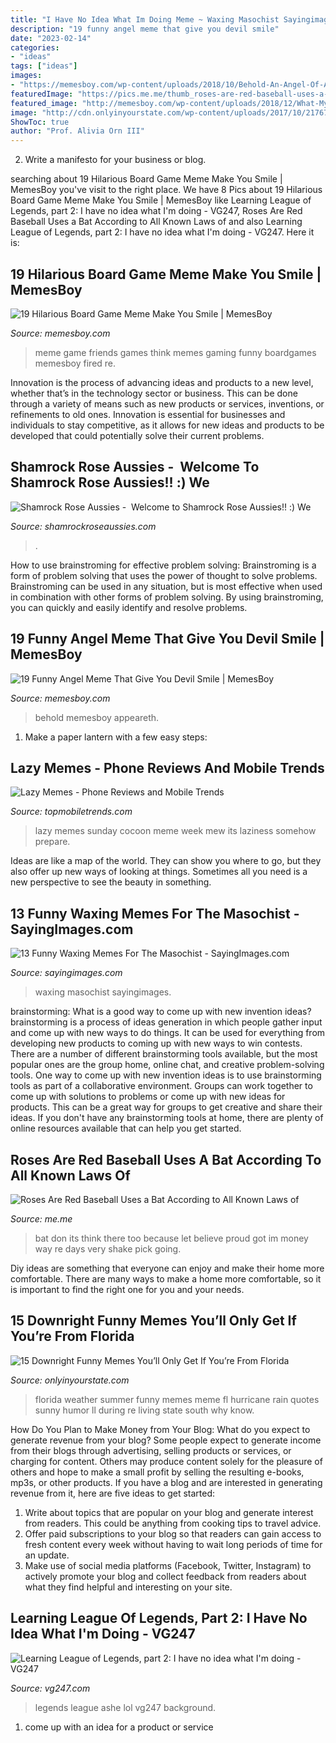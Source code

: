 ```yaml
---
title: "I Have No Idea What Im Doing Meme ~ Waxing Masochist Sayingimages"
description: "19 funny angel meme that give you devil smile"
date: "2023-02-14"
categories:
- "ideas"
tags: ["ideas"]
images:
- "https://memesboy.com/wp-content/uploads/2018/10/Behold-An-Angel-Of-Angel-Meme.jpg"
featuredImage: "https://pics.me.me/thumb_roses-are-red-baseball-uses-a-bat-according-to-all-63456477.png"
featured_image: "http://memesboy.com/wp-content/uploads/2018/12/What-My-Friends-Think-Board-Game-Meme.jpg"
image: "http://cdn.onlyinyourstate.com/wp-content/uploads/2017/10/21767917_934414736725321_6752932344566798800_n-1-700x1050.jpg"
ShowToc: true
author: "Prof. Alivia Orn III"
---
```



2. Write a manifesto for your business or blog.

	

		
searching about 19 Hilarious Board Game Meme Make You Smile | MemesBoy you've visit to the right place. We have 8 Pics about 19 Hilarious Board Game Meme Make You Smile | MemesBoy like Learning League of Legends, part 2: I have no idea what I&#039;m doing - VG247, Roses Are Red Baseball Uses a Bat According to All Known Laws of and also Learning League of Legends, part 2: I have no idea what I&#039;m doing - VG247. Here it is:
		
    
## 19 Hilarious Board Game Meme Make You Smile | MemesBoy

<img loading=lazy src="http://memesboy.com/wp-content/uploads/2018/12/What-My-Friends-Think-Board-Game-Meme.jpg" onerror="this.onerror=null;this.src='https://tse4.mm.bing.net/th?id=OIP.LElSRnAnrFFFPV1qr2QX3QHaEo&amp;pid=15.1';" alt="19 Hilarious Board Game Meme Make You Smile | MemesBoy">

_Source: memesboy.com_

>meme game friends games think memes gaming funny boardgames memesboy fired re. 

	

Innovation is the process of advancing ideas and products to a new level, whether that’s in the technology sector or business. This can be done through a variety of means such as new products or services, inventions, or refinements to old ones. Innovation is essential for businesses and individuals to stay competitive, as it allows for new ideas and products to be developed that could potentially solve their current problems.

    
## Shamrock Rose Aussies - ﻿﻿﻿ Welcome To Shamrock Rose Aussies!! :) We

<img loading=lazy src="http://shamrockroseaussies.com/yahoo_site_admin/assets/images/DSC_0576.13110654_std.jpg" onerror="this.onerror=null;this.src='https://tse2.mm.bing.net/th?id=OIP.BLTOL6XPwbDDRtMsusZ51AHaGR&amp;pid=15.1';" alt="Shamrock Rose Aussies - ﻿﻿﻿ Welcome to Shamrock Rose Aussies!! :) We">

_Source: shamrockroseaussies.com_

>. 

	

How to use brainstroming for effective problem solving:
Brainstroming is a form of problem solving that uses the power of thought to solve problems. Brainstroming can be used in any situation, but is most effective when used in combination with other forms of problem solving. By using brainstroming, you can quickly and easily identify and resolve problems.

    
## 19 Funny Angel Meme That Give You Devil Smile | MemesBoy

<img loading=lazy src="https://memesboy.com/wp-content/uploads/2018/10/Behold-An-Angel-Of-Angel-Meme.jpg" onerror="this.onerror=null;this.src='https://tse3.mm.bing.net/th?id=OIP.1hKqPCM3oa3Iz4jatxv5FgAAAA&amp;pid=15.1';" alt="19 Funny Angel Meme That Give You Devil Smile | MemesBoy">

_Source: memesboy.com_

>behold memesboy appeareth. 

	

1. Make a paper lantern with a few easy steps:

    
## Lazy Memes - Phone Reviews And Mobile Trends

<img loading=lazy src="http://topmobiletrends.com/wp-content/uploads/2018/03/when-its-sunday-so-you-cocoon-all-day-so-you-6890072.png" onerror="this.onerror=null;this.src='https://tse2.mm.bing.net/th?id=OIP.KprRz1OCwoTdW4tQIcZ8dAHaLN&amp;pid=15.1';" alt="Lazy Memes - Phone Reviews and Mobile Trends">

_Source: topmobiletrends.com_

>lazy memes sunday cocoon meme week mew its laziness somehow prepare. 

	

Ideas are like a map of the world. They can show you where to go, but they also offer up new ways of looking at things. Sometimes all you need is a new perspective to see the beauty in something.

    
## 13 Funny Waxing Memes For The Masochist - SayingImages.com

<img loading=lazy src="https://sayingimages.com/wp-content/uploads/clear-waxing-meme-772x420.jpg" onerror="this.onerror=null;this.src='https://tse1.mm.bing.net/th?id=OIP.QUh30qRIvd_HOJH9suI8YgHaEB&amp;pid=15.1';" alt="13 Funny Waxing Memes For The Masochist - SayingImages.com">

_Source: sayingimages.com_

>waxing masochist sayingimages. 

	

brainstorming: What is a good way to come up with new invention ideas?
brainstorming is a process of ideas generation in which people gather input and come up with new ways to do things. It can be used for everything from developing new products to coming up with new ways to win contests. There are a number of different brainstorming tools available, but the most popular ones are the group home, online chat, and creative problem-solving tools. 
One way to come up with new invention ideas is to use brainstorming tools as part of a collaborative environment. Groups can work together to come up with solutions to problems or come up with new ideas for products. This can be a great way for groups to get creative and share their ideas. If you don't have any brainstorming tools at home, there are plenty of online resources available that can help you get started.

    
## Roses Are Red Baseball Uses A Bat According To All Known Laws Of

<img loading=lazy src="https://pics.me.me/thumb_roses-are-red-baseball-uses-a-bat-according-to-all-63456477.png" onerror="this.onerror=null;this.src='https://tse2.mm.bing.net/th?id=OIP.Tk-cabqKL9HBoNfTTIU8cwAAAA&amp;pid=15.1';" alt="Roses Are Red Baseball Uses a Bat According to All Known Laws of">

_Source: me.me_

>bat don its think there too because let believe proud got im money way re days very shake pick going. 

	

Diy ideas are something that everyone can enjoy and make their home more comfortable. There are many ways to make a home more comfortable, so it is important to find the right one for you and your needs.

    
## 15 Downright Funny Memes You’ll Only Get If You’re From Florida

<img loading=lazy src="http://cdn.onlyinyourstate.com/wp-content/uploads/2017/10/21767917_934414736725321_6752932344566798800_n-1-700x1050.jpg" onerror="this.onerror=null;this.src='https://tse1.mm.bing.net/th?id=OIP._wny9bM8WmJKiMJ9BRk_5QHaLH&amp;pid=15.1';" alt="15 Downright Funny Memes You’ll Only Get If You’re From Florida">

_Source: onlyinyourstate.com_

>florida weather summer funny memes meme fl hurricane rain quotes sunny humor ll during re living state south why know. 

	

How Do You Plan to Make Money from Your Blog: What do you expect to generate revenue from your blog?
Some people expect to generate income from their blogs through advertising, selling products or services, or charging for content. Others may produce content solely for the pleasure of others and hope to make a small profit by selling the resulting e-books, mp3s, or other products. If you have a blog and are interested in generating revenue from it, here are five ideas to get started: 
1. Write about topics that are popular on your blog and generate interest from readers. This could be anything from cooking tips to travel advice.
2. Offer paid subscriptions to your blog so that readers can gain access to fresh content every week without having to wait long periods of time for an update.
3. Make use of social media platforms (Facebook, Twitter, Instagram) to actively promote your blog and collect feedback from readers about what they find helpful and interesting on your site.

    
## Learning League Of Legends, Part 2: I Have No Idea What I&#039;m Doing - VG247

<img loading=lazy src="https://assets.vg247.com/current/2015/09/ashe_league_of_legends.jpg" onerror="this.onerror=null;this.src='https://tse1.mm.bing.net/th?id=OIP.26PCsRIjm7JmbpVgl4WCdgHaEK&amp;pid=15.1';" alt="Learning League of Legends, part 2: I have no idea what I&#039;m doing - VG247">

_Source: vg247.com_

>legends league ashe lol vg247 background. 

	

1. come up with an idea for a product or service

